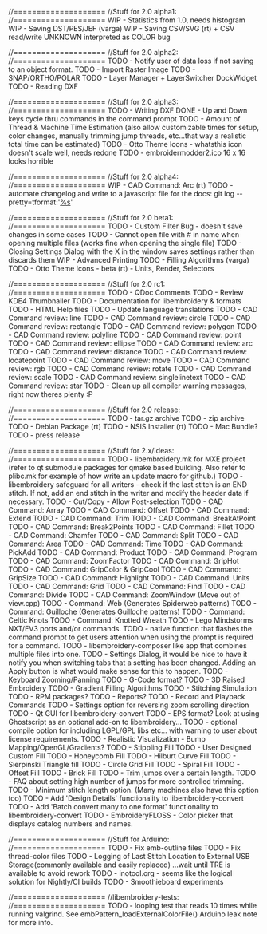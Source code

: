 //====================
//Stuff for 2.0 alpha1:
//====================
WIP - Statistics from 1.0, needs histogram
WIP - Saving DST/PES/JEF (varga)
WIP - Saving CSV/SVG (rt) + CSV read/write UNKNOWN interpreted as COLOR bug

//====================
//Stuff for 2.0 alpha2:
//====================
TODO - Notify user of data loss if not saving to an object format.
TODO - Import Raster Image
TODO - SNAP/ORTHO/POLAR
TODO - Layer Manager + LayerSwitcher DockWidget
TODO - Reading DXF

//====================
//Stuff for 2.0 alpha3:
//====================
TODO - Writing DXF
DONE - Up and Down keys cycle thru commands in the command prompt
TODO - Amount of Thread & Machine Time Estimation (also allow customizable times for setup, color changes, manually trimming jump threads, etc...that way a realistic total time can be estimated)
TODO - Otto Theme Icons - whatsthis icon doesn't scale well, needs redone
TODO - embroidermodder2.ico 16 x 16 looks horrible

//====================
//Stuff for 2.0 alpha4:
//====================
WIP - CAD Command: Arc (rt)
TODO - automate changelog and write to a javascript file for the docs: git log --pretty=tformat:'<a href="https://github.com/Embroidermodder/Embroidermodder/commit/%H">%s</a>'

//====================
//Stuff for 2.0 beta1:
//====================
TODO - Custom Filter Bug - doesn't save changes in some cases
TODO - Cannot open file with # in name when opening multiple files (works fine when opening the single file)
TODO - Closing Settings Dialog with the X in the window saves settings rather than discards them
WIP - Advanced Printing
TODO - Filling Algorithms (varga)
TODO - Otto Theme Icons - beta (rt) - Units, Render, Selectors

//====================
//Stuff for 2.0 rc1:
//====================
TODO - QDoc Comments
TODO - Review KDE4 Thumbnailer
TODO - Documentation for libembroidery & formats
TODO - HTML Help files
TODO - Update language translations
TODO - CAD Command review: line
TODO - CAD Command review: circle
TODO - CAD Command review: rectangle
TODO - CAD Command review: polygon
TODO - CAD Command review: polyline
TODO - CAD Command review: point
TODO - CAD Command review: ellipse
TODO - CAD Command review: arc
TODO - CAD Command review: distance
TODO - CAD Command review: locatepoint
TODO - CAD Command review: move
TODO - CAD Command review: rgb
TODO - CAD Command review: rotate
TODO - CAD Command review: scale
TODO - CAD Command review: singlelinetext
TODO - CAD Command review: star
TODO - Clean up all compiler warning messages, right now theres plenty :P

//====================
//Stuff for 2.0 release:
//====================
TODO - tar.gz archive
TODO - zip archive
TODO - Debian Package (rt)
TODO - NSIS Installer (rt)
TODO - Mac Bundle?
TODO - press release

//====================
//Stuff for 2.x/Ideas:
//====================
TODO - libembroidery.mk for MXE project (refer to qt submodule packages for qmake based building. Also refer to plibc.mk for example of how write an update macro for github.)
TODO - libembroidery safeguard for all writers - check if the last stitch is an END stitch. If not, add an end stitch in the writer and modify the header data if necessary.
TODO - Cut/Copy - Allow Post-selection
TODO - CAD Command: Array
TODO - CAD Command: Offset
TODO - CAD Command: Extend
TODO - CAD Command: Trim
TODO - CAD Command: BreakAtPoint
TODO - CAD Command: Break2Points
TODO - CAD Command: Fillet
TODO - CAD Command: Chamfer
TODO - CAD Command: Split
TODO - CAD Command: Area
TODO - CAD Command: Time
TODO - CAD Command: PickAdd
TODO - CAD Command: Product
TODO - CAD Command: Program
TODO - CAD Command: ZoomFactor
TODO - CAD Command: GripHot
TODO - CAD Command: GripColor & GripCool
TODO - CAD Command: GripSize
TODO - CAD Command: Highlight
TODO - CAD Command: Units
TODO - CAD Command: Grid
TODO - CAD Command: Find
TODO - CAD Command: Divide
TODO - CAD Command: ZoomWindow (Move out of view.cpp)
TODO - Command: Web (Generates Spiderweb patterns)
TODO - Command: Guilloche (Generates Guilloche patterns)
TODO - Command: Celtic Knots
TODO - Command: Knotted Wreath
TODO - Lego Mindstorms NXT/EV3 ports and/or commands.
TODO - native function that flashes the command prompt to get users attention when using the prompt is required for a command.
TODO - libembroidery-composer like app that combines multiple files into one.
TODO - Settings Dialog, it would be nice to have it notify you when switching tabs that a setting has been changed. Adding an Apply button is what would make sense for this to happen. 
TODO - Keyboard Zooming/Panning
TODO - G-Code format?
TODO - 3D Raised Embroidery
TODO - Gradient Filling Algorithms
TODO - Stitching Simulation
TODO - RPM packages?
TODO - Reports?
TODO - Record and Playback Commands
TODO - Settings option for reversing zoom scrolling direction
TODO - Qt GUI for libembroidery-convert
TODO - EPS format? Look at using Ghostscript as an optional add-on to libembroidery...
TODO - optional compile option for including LGPL/GPL libs etc... with warning to user about license requirements.
TODO - Realistic Visualization - Bump Mapping/OpenGL/Gradients?
TODO - Stippling Fill
TODO - User Designed Custom Fill
TODO - Honeycomb Fill
TODO - Hilburt Curve Fill
TODO - Sierpinski Triangle fill
TODO - Circle Grid Fill
TODO - Spiral Fill
TODO - Offset Fill
TODO - Brick Fill
TODO - Trim jumps over a certain length.
TODO - FAQ about setting high number of jumps for more controlled trimming.
TODO - Minimum stitch length option. (Many machines also have this option too)
TODO - Add 'Design Details' functionality to libembroidery-convert
TODO - Add 'Batch convert many to one format' functionality to libembroidery-convert
TODO - EmbroideryFLOSS - Color picker that displays catalog numbers and names.

//====================
//Stuff for Arduino:
//====================
TODO - Fix emb-outline files
TODO - Fix thread-color files
TODO - Logging of Last Stitch Location to External USB Storage(commonly available and easily replaced) ...wait until TRE is available to avoid rework
TODO - inotool.org - seems like the logical solution for Nightly/CI builds
TODO - Smoothieboard experiments

//====================
//libembroidery-tests:
//====================
TODO - looping test that reads 10 times while running valgrind. See embPattern_loadExternalColorFile() Arduino leak note for more info.

